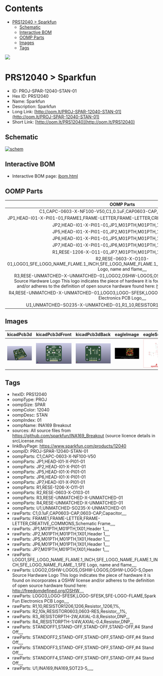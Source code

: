 



Contents
========

* [PRS12040 > Sparkfun](#prs12040--sparkfun)
	* [Schematic](#schematic)
	* [Interactive BOM](#interactive-bom)
	* [OOMP Parts](#oomp-parts)
	* [Images](#images)
	* [Tags](#tags)
  
![][im]
# PRS12040 > Sparkfun

- ID: PROJ-SPAR-12040-STAN-01
- Hex ID: PRS12040
- Name: Sparkfun
- Description: Sparkfun
- Long Link: [http://oom.lt/PROJ-SPAR-12040-STAN-01](http://oom.lt/PROJ-SPAR-12040-STAN-01)
- Short Link: [http://oom.lt/PRS12040](http://oom.lt/PRS12040)

## Schematic
  
[![schem](eagleSchemImage.png)](eagleSchemImage.png)
## Interactive BOM

- Interactive BOM page: [ibom.html](https://htmlpreview.github.io/?https://github.com/oomlout/oomlout_OOMP_projects/blob/main/PROJ-SPAR-12040-STAN-01/kicad/bom/ibom.html)

## OOMP Parts
  

|OOMP Parts|
| :---: |
|C1,CAPC-0603-X-NF100-V50,C1,0.1uF,CAP0603-CAP,0603-CAP,Capacitor,,,,|
|JP1,HEAD-I01-X-PI01-01,FRAME1,FRAME-LETTER,FRAME-LETTER,CREATIVE_COMMONS,Schematic Frame,,,,|
|JP2,HEAD-I01-X-PI01-01,JP1,M01PTH,M01PTH,1X01,Header 1,,,,|
|JP5,HEAD-I01-X-PI01-01,JP2,M01PTH,M01PTH,1X01,Header 1,,,,|
|JP6,HEAD-I01-X-PI01-01,JP5,M01PTH,M01PTH,1X01,Header 1,,,,|
|JP7,HEAD-I01-X-PI01-01,JP6,M01PTH,M01PTH,1X01,Header 1,,,,|
|R1,RESE-1206-X-O11-01,JP7,M01PTH,M01PTH,1X01,Header 1,,,,|
|R2,RESE-0603-X-O103-01,LOGO1,SFE_LOGO_NAME_FLAME.1_INCH,SFE_LOGO_NAME_FLAME.1_INCH,SFE_LOGO_NAME_FLAME_.1,SFE Logo, name and flame,,,,|
|R3,RESE-UNMATCHED-X-UNMATCHED-01,LOGO2,OSHW-LOGOS,OSHW-LOGOS,OSHW-LOGO-S,Open Source Hardware Logo This logo indicates the piece of hardware it is found on incorporates a OSHW license and/or adheres to the definition of open source hardware found here: http://freedomdefined.org/OSHW,,,,|
|R4,RESE-UNMATCHED-X-UNMATCHED-01,LOGO3,LOGO-SFESK,LOGO-SFESK,SFE-LOGO-FLAME,Spark Fun Electronics PCB Logo,,,,|
|U1,UNMATCHED-SO235-X-UNMATCHED-01,R1,10,RESISTOR1206,1206,Resistor,,1206,1%,|

## Images
  
  

|kicadPcb3d|kicadPcb3dFront|kicadPcb3dBack|eagleImage|eagleSchemImage|
| :---: | :---: | :---: | :---: | :---: |
|[![kicadPcb3d](kicadPcb3d_140.png)](kicadPcb3d.png)|[![kicadPcb3dFront](kicadPcb3dFront_140.png)](kicadPcb3dFront.png)|[![kicadPcb3dBack](kicadPcb3dBack_140.png)](kicadPcb3dBack.png)|[![eagleImage](eagleImage_140.png)](eagleImage.png)|[![eagleSchemImage](eagleSchemImage_140.png)](eagleSchemImage.png)|

## Tags

- hexID: PRS12040
- oompType: PROJ
- oompSize: SPAR
- oompColor: 12040
- oompDesc: STAN
- oompIndex: 01
- oompName: INA169 Breakout
- sources: All source files from https://github.com/sparkfun/INA169_Breakout (source licence details in srcLicense.md)
- linkBuyPage: https://www.sparkfun.com/products/12040
- oompID: PROJ-SPAR-12040-STAN-01
- oompParts: C1,CAPC-0603-X-NF100-V50
- oompParts: JP1,HEAD-I01-X-PI01-01
- oompParts: JP2,HEAD-I01-X-PI01-01
- oompParts: JP5,HEAD-I01-X-PI01-01
- oompParts: JP6,HEAD-I01-X-PI01-01
- oompParts: JP7,HEAD-I01-X-PI01-01
- oompParts: R1,RESE-1206-X-O11-01
- oompParts: R2,RESE-0603-X-O103-01
- oompParts: R3,RESE-UNMATCHED-X-UNMATCHED-01
- oompParts: R4,RESE-UNMATCHED-X-UNMATCHED-01
- oompParts: U1,UNMATCHED-SO235-X-UNMATCHED-01
- rawParts: C1,0.1uF,CAP0603-CAP,0603-CAP,Capacitor,,,,
- rawParts: FRAME1,FRAME-LETTER,FRAME-LETTER,CREATIVE_COMMONS,Schematic Frame,,,,
- rawParts: JP1,M01PTH,M01PTH,1X01,Header 1,,,,
- rawParts: JP2,M01PTH,M01PTH,1X01,Header 1,,,,
- rawParts: JP5,M01PTH,M01PTH,1X01,Header 1,,,,
- rawParts: JP6,M01PTH,M01PTH,1X01,Header 1,,,,
- rawParts: JP7,M01PTH,M01PTH,1X01,Header 1,,,,
- rawParts: LOGO1,SFE_LOGO_NAME_FLAME.1_INCH,SFE_LOGO_NAME_FLAME.1_INCH,SFE_LOGO_NAME_FLAME_.1,SFE Logo, name and flame,,,,
- rawParts: LOGO2,OSHW-LOGOS,OSHW-LOGOS,OSHW-LOGO-S,Open Source Hardware Logo This logo indicates the piece of hardware it is found on incorporates a OSHW license and/or adheres to the definition of open source hardware found here: http://freedomdefined.org/OSHW,,,,
- rawParts: LOGO3,LOGO-SFESK,LOGO-SFESK,SFE-LOGO-FLAME,Spark Fun Electronics PCB Logo,,,,
- rawParts: R1,10,RESISTOR1206,1206,Resistor,,1206,1%,
- rawParts: R2,10k,RESISTOR0603,0603-RES,Resistor,,,1%,
- rawParts: R3,,RESISTORPTH-2W,AXIAL-0.8,Resistor,DNP,,,
- rawParts: R4,,RESISTORPTH-1/4W,AXIAL-0.4,Resistor,DNP,,,
- rawParts: STANDOFF1,STAND-OFF,STAND-OFF,STAND-OFF,#4 Stand Off,,,,
- rawParts: STANDOFF2,STAND-OFF,STAND-OFF,STAND-OFF,#4 Stand Off,,,,
- rawParts: STANDOFF3,STAND-OFF,STAND-OFF,STAND-OFF,#4 Stand Off,,,,
- rawParts: STANDOFF4,STAND-OFF,STAND-OFF,STAND-OFF,#4 Stand Off,,,,
- rawParts: U1,INA169,INA169,SOT23-5,,,,,



[im]: kicadPcb3d_450.png

